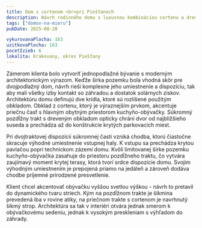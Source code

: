 ```yaml
---
title: Dom s cortenom <br>pri Piešťanoch
description: Návrh rodinného domu s luxusnou kombináciou cortenu a dreva na fasáde. Klientom sme boli oslovení na rýchlu ideovú štúdiu, podľa ktorej si vyberal medzi architektonickými ateliérmi. Keďže ho naše riešenie oslovilo, spolupracovali sme ďalej na dokončení architektúry a výkresoch pre stavebné povolenie. Klient následne dom realizoval čiastočne svojpomocne, pri čom sme mu pomáhali vypracovaním potrebných konštrukčných detailov v realizačnej podrobnosti.
tags: ["domov-na-mieru"]
pubDate: 2025-08-20

vykurovanaPlocha: 163
uzitkovaPlocha: 163
pocetIzieb: 6
lokalita: Krakovany, okres Piešťany
---
```


Zámerom klienta bolo vytvoriť jednopodlažné bývanie s moderným architektonickým výrazom. Keďže šírka pozemku bola vhodná skôr pre dvojpodlažný dom, návrh rieši komplexne jeho umiestnenie a dispozíciu, tak aby mali všetky izby kontakt so záhradou a dostatok solárnych ziskov. Architektúru domu definujú dve krídla, ktoré sú rozlíšené použitým obkladom. Obklad z cortenu, ktorý je výraznejším prvkom, akcentuje priečnu časť s hlavným obytným priestorom kuchyňo-obývačky. Súkromný pozdĺžny trakt s dreveným obkladom opticky chráni dvor od najbližšieho suseda a prechádza až do konštrukcie krytých parkovacích miest.

Pri dvojtraktovej dispozícii súkromnej časti vzniká chodba, ktorú čiastočne skracuje výhodné umiestnenie vstupnej haly. K vstupu sa prechádza krytou pavlačou popri technickom zázemí domu. Kvôli limitovanej šírke pozemku kuchyňo-obývačka zasahuje do priestoru pozdĺžneho traktu, čo vytvára zaujímavý moment krytej terasy, ktorá tvorí srdce dispozície domu. Svojim výhodným umiestnením je prepojená priamo na jedáleň a zároveň dodáva chodbe príjemné prirodzené presvetlenie.

Klient chcel akcentovať obývačku vyššou svetlou výškou - návrh to pretavil do dynamického tvaru striech. Kým na pozdĺžnom trakte je šikmina prevedená iba v rovine atiky, na priečnom trakte s cortenom je navrhnutý šikmý strop. Architektúra sa tak v interiéri otvára jednak smerom k obývačkovému sedeniu, jednak k vysokým preskleniam s výhľadom do záhrady.


